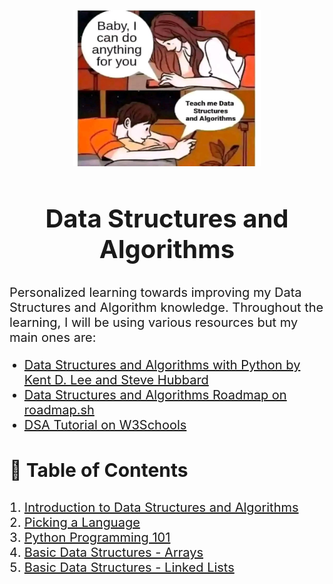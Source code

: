 <p align="center">
    <img src="assets/image.png" alt="dsa" width="300" height="250">
</p>

<h2 align="center" style="font-size: 40px; font-weight: bold;"> Data Structures and Algorithms
    <br> 
</h2>

<p style="font-size: 20px;">Personalized learning towards improving my Data Structures and Algorithm knowledge. Throughout the learning, I will be using various resources but my main ones are:
        <ul>
            <li style="font-size: 20px;"><a href="https://www.amazon.in/Structures-Algorithms-Undergraduate-Computer-Science/dp/3319130714">Data Structures and Algorithms with Python by Kent D. Lee and Steve Hubbard</a></li>
            <li style="font-size: 20px;"><a href="https://roadmap.sh/datastructures-and-algorithms">Data Structures and Algorithms Roadmap on roadmap.sh</a></li>
            <li style="font-size: 20px;"><a href="https://www.w3schools.com/dsa/index.php">DSA Tutorial on W3Schools</a></li>
        </ul>
</p>

<h3 style="font-size: 30px;">📝 Table of Contents</h3>
<ol>
    <li style="font-size: 20px;"><a href="https://github.com/R-Owino/100DaysofALXSE/tree/main/Day%201">Introduction to Data Structures and Algorithms</a></li>
    <li style="font-size: 20px;"><a href="https://github.com/R-Owino/100DaysofALXSE/tree/main/Day%202">Picking a Language</a></li>
    <li style="font-size: 20px;"><a href="https://github.com/R-Owino/100DaysofALXSE/tree/main/Day%203">Python Programming 101</a></li>
    <li style="font-size: 20px;"><a href="https://github.com/R-Owino/100DaysofALXSE/tree/main/Day%204">Basic Data Structures - Arrays</a></li>
    <li style="font-size: 20px;"><a href="https://github.com/R-Owino/100DaysofALXSE/tree/main/Day%205-9">Basic Data Structures - Linked Lists</a></li>
</ol>

